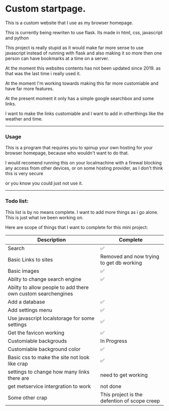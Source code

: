 # Custom startpage.
This is a custom website that I use as my browser homepage.

This is currently being rewriten to use flask.
Its made in html, css, javascript and python

This project is really stupid as it would make far more sense to use javascript instead of running with flask and also making it so more then one person can have bookmarks at a time on a server.

At the moment this websites contents has not been updated since 2019. as that was the last time i really used it.

At the moment I'm working towards making this far more customiable and have far more features.

At the present moment it only has a simple google searchbox and some links.

I want to make the links customiable and I want to add in otherthings like the weather and time.

---
### Usage

This is a program that requires you to spinup your own hosting for your browser homepage, because who wouldn't want to do that.

I would recomend running this on your localmachine with a firewal blocking any access from other devices, or on some hosting provider, as I don't think this is very secure

or you know you could just not use it.



---
### Todo list:

This list is by no means complete. I want to add more things as i go alone. This is just what ive been working on.

Here are scope of things that I want to complete for this mini project:


| Description               | Complete |
|---|---|
|Search          | ✅ |
|Basic Links to sites       | Removed and now trying to get db working |
|Basic images               | ✅ |
|Ablity to change search engine|  ✅ |
|Abilty to allow people to add there own custom searchengines| |
|Add a database             | ✅ |
|Add settings menu          |✅|
|Use javascript localstorage for some settings | ✅ |
|Get the favicon working             | ✅ |
|Customiable backgrouds     | In Progress|
|Customiable background color| ✅ |
|Basic css to make the site not look like crap | ✅ |
|settings to change how many links there are |need to get working
|get metservice intergration to work| not done|
|Some other crap | This project is the defention of scope creep|
